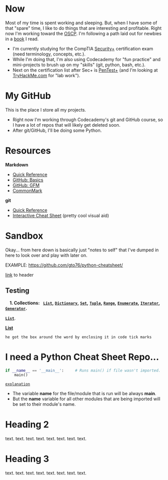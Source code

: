 # Now

Most of my time is spent working and sleeping. But, when I have some of that "spare" time, I like to do things that are interesting and profitable. Right now I'm working toward the [OSCP](https://www.offensive-security.com/pwk-oscp/). I'm following a path laid out for newbies in a [book](https://www.amazon.com/Pentester-BluePrint-Your-Guide-Being/dp/1119684307/ref=sr_1_1) I read. 
- I'm currently studying for the CompTIA [Security+](https://www.comptia.org/certifications/security) certification exam (need terminology, concepts, etc.).
- While I'm doing that, I'm also using Codecademy for "fun practice" and mini-projects to brush up on my "skills" (git, python, bash, etc.).
- Next on the certification list after Sec+ is [PenTest+](https://www.comptia.org/certifications/pentest) (and I'm looking at [TryHackMe.com](https://tryhackme.com/) for "lab work").

# My GitHub

This is the place I store all my projects. 
- Right now I'm working through Codecademy's git and GitHub course, so I have a lot of repos that will likely get deleted soon.
- After git/GitHub, I'll be doing some Python.

# Resources

**Markdown**
- [Quick Reference](https://github.com/adam-p/markdown-here/wiki/Markdown-Cheatsheet)
- [GitHub: Basics](https://github.github.com/gfm/)
- [GitHub: GFM](https://docs.github.com/en/get-started/writing-on-github/getting-started-with-writing-and-formatting-on-github/basic-writing-and-formatting-syntax)
- [CommonMark](https://commonmark.org/help/)

**git**
- [Quick Reference](https://git-scm.com/docs)
- [Interactive Cheat Sheet](https://ndpsoftware.com/git-cheatsheet.html) (pretty cool visual aid)

# Sandbox

Okay... from here down is basically just "notes to self" that I've dumped in here to look over and play with later on.

EXAMPLE: https://github.com/gto76/python-cheatsheet/

<!---
GregKedrovsky/GregKedrovsky is a ✨ special ✨ repository because its `README.md` (this file) appears on your GitHub profile.
You can click the Preview link to take a look at your changes.
--->

[link](https://github.com/GregKedrovsky/GregKedrovsky/blob/main/README.md#heading-3) to header

Testing
----
**&nbsp;&nbsp;&nbsp;** **1. Collections:** **&nbsp;** **[`List`](#list)**__,__ **[`Dictionary`](#dictionary)**__,__ **[`Set`](#set)**__,__ **[`Tuple`](#tuple)**__,__ **[`Range`](#range)**__,__ **[`Enumerate`](#enumerate)**__,__ **[`Iterator`](#iterator)**__,__ **[`Generator`](#generator)**__.__ 

**[`List`](#list)**.

**[List](#list)**

`he got the box around the word by enclosing it in code tick marks`

# I need a Python Cheat Sheet Repo...

```python
if __name__ == '__main__':     # Runs main() if file wasn't imported.
    main()
```

[`explanation`](https://www.freecodecamp.org/news/if-name-main-python-example/)
- The variable __name__ for the file/module that is run will be always __main__.
- But the __name__ variable for all other modules that are being imported will be set to their module's name.

# Heading 2

text. text. text. text. text. text. text. text. 

# Heading 3

text. text. text. text. text. text. text. text.  
